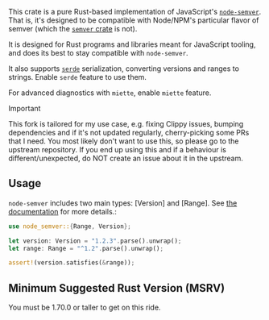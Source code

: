 This crate is a pure Rust-based implementation of JavaScript's
[`node-semver`](https://npm.im/semver). That is, it's designed to be
compatible with Node/NPM's particular flavor of semver (which the [`semver`
crate](https://crates.io/crates/semver) is not).

It is designed for Rust programs and libraries meant for JavaScript tooling,
and does its best to stay compatible with `node-semver`.

It also supports [`serde`](https://crates.io/crates/serde) serialization,
converting versions and ranges to strings. Enable `serde` feature to use them.

For advanced diagnostics with `miette`, enable `miette` feature.

> [!IMPORTANT]
> This fork is tailored for my use case, e.g. fixing Clippy issues, bumping dependencies and if it's not updated regularly, cherry-picking some PRs that I need. You most likely don't want to use this, so please go to the upstream repository. If you end up using this and if a behaviour is different/unexpected, do NOT create an issue about it in the upstream.

## Usage

`node-semver` includes two main types: [Version] and [Range]. See [the
documentation](https://docs.rs/node-semver) for more details.:

```rust
use node_semver::{Range, Version};

let version: Version = "1.2.3".parse().unwrap();
let range: Range = "^1.2".parse().unwrap();

assert!(version.satisfies(&range));
```

## Minimum Suggested Rust Version (MSRV)

You must be 1.70.0 or taller to get on this ride.
